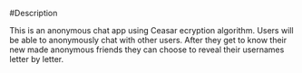 #Description

This is an anonymous chat app using Ceasar ecryption algorithm. Users will be able to anonymously chat with other users. After they get to know their new made anonymous friends they can choose to reveal their usernames letter by letter.
